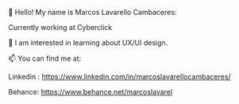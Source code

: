 👋 Hello! My name is Marcos Lavarello Cambaceres:

Currently working at Cyberclick
  
🙌 I am interested in learning about UX/UI design.
 
📫 You can find me at:

Linkedin : https://www.linkedin.com/in/marcoslavarellocambaceres/

Behance: https://www.behance.net/marcoslavarel
